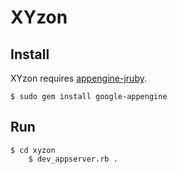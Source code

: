 # XYzon

## Install

XYzon requires [appengine-jruby](http://code.google.com/p/appengine-jruby/).

	$ sudo gem install google-appengine

## Run

	$ cd xyzon
        $ dev_appserver.rb .
